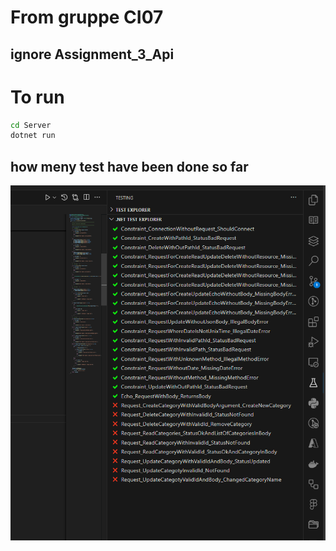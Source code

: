 # From gruppe CI07

## ignore Assignment_3_Api

# To run 

```sh
cd Server
dotnet run
```

## how meny test have been done so far

![alt text](https://github.com/jmsaRuc/CIT_2024_Assignment_3/blob/jens2/test_so_far.png?raw=true)